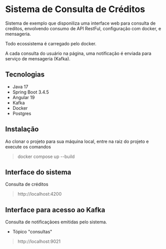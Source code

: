 # Sistema de Consulta de Créditos 
Sistema de exemplo que disponiliza uma interface web para consulta de creditos, envolvendo consumo de API RestFul, configuração com docker, e mensageria.

Todo ecossistema é carregado pelo docker.

A cada consulta do usuário na página, uma notificação é enviada para serviço de mensageria (Kafka).

## Tecnologias 
* Java 17
* Spring Boot 3.4.5 
* Angular 19
* Kafka
* Docker
* Postgres

## Instalação
 Ao clonar o projeto para sua máquina local, entre na raiz do projeto e execute os comandos

 > docker compose up --build

## Interface do sistema
Consulta de créditos
> http://localhost:4200

## Interface para acesso ao Kafka
Consulta de notificaçãoes emitidas pelo sistema. 
* Tópico "consultas"

> http://localhost:9021

